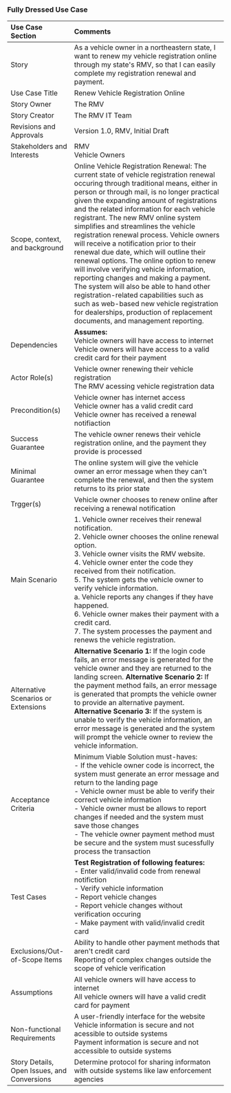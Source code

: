 ### Fully Dressed Use Case

|Use Case Section|Comments|
|:---|:---|
|Story|As a vehicle owner in a northeastern state, I want to renew my vehicle registration online through my state's RMV, so that I can easily complete my registration renewal and payment.|
|Use Case Title|Renew Vehicle Registration Online|
|Story Owner|The RMV|
|Story Creator|The RMV IT Team|
|Revisions and Approvals|Version 1.0, RMV, Initial Draft|
|Stakeholders and Interests|RMV <br> Vehicle Owners|
|Scope, context, and background|Online Vehicle Registration Renewal: The current state of vehicle registration renewal occuring through traditional means, either in person or through mail, is no longer practical given the expanding amount of registrations and the related information for each vehicle registrant. The new RMV online system simplifies and streamlines the vehicle registration renewal process. Vehicle owners will receive a notification prior to their renewal due date, which will outline their renewal options. The online option to renew will involve verifying vehicle information, reporting changes and making a payment. The system will also be able to hand other registration-related capabilities such as such as web-based new vehicle registration for dealerships, production of replacement documents, and management reporting. |
|Dependencies|**Assumes:** <br> Vehicle owners will have access to internet <br> Vehicle owners will have access to a valid credit card for their payment|
|Actor Role(s)|Vehicle owner renewing their vehicle registration <br> The RMV acessing vehicle registration data|
|Precondition(s)|Vehicle owner has internet access <br> Vehicle owner has a valid credit card <br> Vehicle owner has received a renewal notifiaction|
|Success Guarantee|The vehicle owner renews their vehicle registration online, and the payment they provide is processed|
|Minimal Guarantee|The online system will give the vehicle owner an error message when they can't complete the renewal, and then the system returns to its prior state|
|Trgger(s)|Vehicle owner chooses to renew online after receiving a renewal notification|
|Main Scenario|1. Vehicle owner receives their renewal notification. <br> 2. Vehicle owner chooses the online renewal option. <br> 3. Vehicle owner visits the RMV website. <br> 4. Vehicle owner enter the code they received from their notification. <br> 5. The system gets the vehicle owner to verify vehicle information. <br> a. Vehicle reports any changes if they have happened. <br> 6. Vehicle owner makes their payment with a credit card. <br> 7. The system processes the payment and renews the vehicle registration.
|Alternative Scenarios or Extensions|**Alternative Scenario 1:** If the login code fails, an error message is generated for the vehicle owner and they are returned to the landing screen. **Alternative Scenario 2:** If the payment method fails, an error message is generated that prompts the vehicle owner to provide an alternative payment. **Alternative Scenario 3:** If the system is unable to verify the vehicle information, an error message is generated and the system will prompt the vehicle owner to review the vehicle information.|
|Acceptance Criteria|Minimum Viable Solution must-haves: <br> - If the vehicle owner code is incorrect, the system must generate an error message and return to the landing page <br> - Vehicle owner must be able to verify their correct vehicle information <br> - Vehicle owner must be allows to report changes if needed and the system must save those changes <br> - The vehicle owner payment method must be secure and the system must sucessfully process the transaction|
|Test Cases|**Test Registration of following features:** <br> - Enter valid/invalid code from renewal notifiction <br> - Verify vehicle information <br> - Report vehicle changes <br> - Report vehicle changes without verification occuring <br> - Make payment with valid/invalid credit card|
|Exclusions/Out-of-Scope Items|Ability to handle other payment methods that aren't credit card <br> Reporting of complex changes outside the scope of vehicle verification|
|Assumptions|All vehicle owners will have access to internet <br> All vehicle owners will have a valid credit card for payment|
|Non-functional Requirements|A user-friendly interface for the website <br> Vehicle information is secure and not acessible to outside systems <br> Payment information is secure and not accessible to outside systems|
|Story Details, Open Issues, and Conversions|Determine protocol for sharing informaton with outside systems like law enforcement agencies|